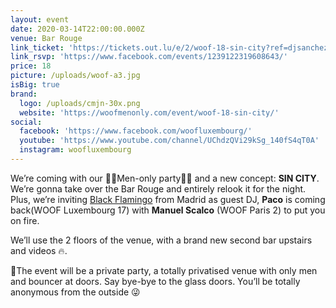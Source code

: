 ```yaml
---
layout: event
date: 2020-03-14T22:00:00.000Z
venue: Bar Rouge
link_ticket: 'https://tickets.out.lu/e/2/woof-18-sin-city?ref=djsanchez'
link_rsvp: 'https://www.facebook.com/events/1239122319608643/'
price: 18
picture: /uploads/woof-a3.jpg
isBig: true
brand:
  logo: /uploads/cmjn-30x.png
  website: 'https://woofmenonly.com/event/woof-18-sin-city/'
social:
  facebook: 'https://www.facebook.com/woofluxembourg/'
  youtube: 'https://www.youtube.com/channel/UChdzQVi29kSg_140fS4qT0A'
  instagram: woofluxembourg
---
```

We’re coming with our 💪🏼Men-only party💪🏼 and a new concept: **SIN CITY**. We’re gonna take over the Bar Rouge and entirely relook it for the night. Plus, we’re inviting [Black Flamingo](http://woofmenonly.com/dj/black-flamingo/) from Madrid as guest DJ, **Paco** is coming back(WOOF Luxembourg 17) with **Manuel Scalco** (WOOF Paris 2) to put you on fire.

We’ll use the 2 floors of the venue, with a brand new second bar upstairs and videos 🔥.

👺The event will be a private party, a totally privatised venue with only men and bouncer at doors. Say bye-bye to the glass doors. You’ll be totally anonymous from the outside 😜
